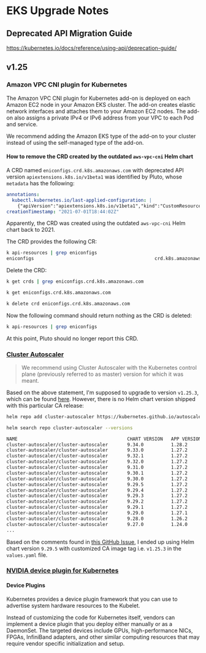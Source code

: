 # EKS Upgrade Notes

## Deprecated API Migration Guide

https://kubernetes.io/docs/reference/using-api/deprecation-guide/

## v1.25

### Amazon VPC CNI plugin for Kubernetes

The Amazon VPC CNI plugin for Kubernetes add-on is deployed on each Amazon EC2 node in your Amazon EKS cluster.
The add-on creates elastic network interfaces and attaches them to your Amazon EC2 nodes.
The add-on also assigns a private IPv4 or IPv6 address from your VPC to each Pod and service.

We recommend adding the Amazon EKS type of the add-on to your cluster instead of using the self-managed type of the add-on.

#### How to remove the CRD created by the outdated `aws-vpc-cni` Helm chart

A CRD named `eniconfigs.crd.k8s.amazonaws.com` with deprecated API version `apiextensions.k8s.io/v1beta1` was identified by Pluto, whose `metadata` has the following:
```yaml
annotations:
  kubectl.kubernetes.io/last-applied-configuration: |
    {"apiVersion":"apiextensions.k8s.io/v1beta1","kind":"CustomResourceDefinition","metadata":{"annotations":{},"labels":{"app.kubernetes.io/instance":"aws-vpc-cni-main-production-red-usw2","app.kubernetes.io/managed-by":"Helm","app.kubernetes.io/name":"aws-node","app.kubernetes.io/version":"v1.8.0","helm.sh/chart":"aws-vpc-cni-1.1.7","k8s-app":"aws-node"},"name":"eniconfigs.crd.k8s.amazonaws.com"},"spec":{"group":"crd.k8s.amazonaws.com","names":{"kind":"ENIConfig","plural":"eniconfigs","singular":"eniconfig"},"scope":"Cluster","versions":[{"name":"v1alpha1","served":true,"storage":true}]}}
creationTimestamp: "2021-07-01T18:44:02Z"
```
Apparently, the CRD was created using the outdated `aws-vpc-cni` Helm chart back to 2021.

The CRD provides the following CR:
```zsh
k api-resources | grep eniconfigs
eniconfigs                                            crd.k8s.amazonaws.com/v1alpha1         false        ENIConfig
```

Delete the CRD:
```zsh
k get crds | grep eniconfigs.crd.k8s.amazonaws.com

k get eniconfigs.crd.k8s.amazonaws.com

k delete crd eniconfigs.crd.k8s.amazonaws.com
```

Now the following command should return nothing as the CRD is deleted:
```zsh
k api-resources | grep eniconfigs
```

At this point, Pluto should no longer report this CRD.

### [Cluster Autoscaler](https://github.com/kubernetes/autoscaler/tree/master/cluster-autoscaler)

> We recommend using Cluster Autoscaler with the Kubernetes control plane (previously referred to as master) version for which it was meant.

Based on the above statement, I'm supposed to upgrade to version `v1.25.3`, which can be found [here](https://github.com/kubernetes/autoscaler/releases/tag/cluster-autoscaler-1.25.3).
However, there is no Helm chart version shipped with this particular CA release:
```zsh
helm repo add cluster-autoscaler https://kubernetes.github.io/autoscaler

helm search repo cluster-autoscaler --versions

NAME                                       	CHART VERSION	APP VERSION	DESCRIPTION
cluster-autoscaler/cluster-autoscaler      	9.34.0       	1.28.2     	Scales Kubernetes worker nodes within autoscali...
cluster-autoscaler/cluster-autoscaler      	9.33.0       	1.27.2     	Scales Kubernetes worker nodes within autoscali...
cluster-autoscaler/cluster-autoscaler      	9.32.1       	1.27.2     	Scales Kubernetes worker nodes within autoscali...
cluster-autoscaler/cluster-autoscaler      	9.32.0       	1.27.2     	Scales Kubernetes worker nodes within autoscali...
cluster-autoscaler/cluster-autoscaler      	9.31.0       	1.27.2     	Scales Kubernetes worker nodes within autoscali...
cluster-autoscaler/cluster-autoscaler      	9.30.1       	1.27.2     	Scales Kubernetes worker nodes within autoscali...
cluster-autoscaler/cluster-autoscaler      	9.30.0       	1.27.2     	Scales Kubernetes worker nodes within autoscali...
cluster-autoscaler/cluster-autoscaler      	9.29.5       	1.27.2     	Scales Kubernetes worker nodes within autoscali...
cluster-autoscaler/cluster-autoscaler      	9.29.4       	1.27.2     	Scales Kubernetes worker nodes within autoscali...
cluster-autoscaler/cluster-autoscaler      	9.29.3       	1.27.2     	Scales Kubernetes worker nodes within autoscali...
cluster-autoscaler/cluster-autoscaler      	9.29.2       	1.27.2     	Scales Kubernetes worker nodes within autoscali...
cluster-autoscaler/cluster-autoscaler      	9.29.1       	1.27.2     	Scales Kubernetes worker nodes within autoscali...
cluster-autoscaler/cluster-autoscaler      	9.29.0       	1.27.1     	Scales Kubernetes worker nodes within autoscali...
cluster-autoscaler/cluster-autoscaler      	9.28.0       	1.26.2     	Scales Kubernetes worker nodes within autoscali...
cluster-autoscaler/cluster-autoscaler      	9.27.0       	1.24.0     	Scales Kubernetes worker nodes within autoscali...
...
```
Based on the comments found in [this GitHub Issue](https://github.com/kubernetes/autoscaler/issues/5761), I ended up using Helm chart version `9.29.5` with customized CA image tag i.e. `v1.25.3` in the `values.yaml` file.

### [NVIDIA device plugin for Kubernetes](https://github.com/NVIDIA/k8s-device-plugin)

#### Device Plugins

Kubernetes provides a device plugin framework that you can use to advertise system hardware resources to the Kubelet.

Instead of customizing the code for Kubernetes itself, vendors can implement a device plugin that you deploy either manually or as a DaemonSet.
The targeted devices include GPUs, high-performance NICs, FPGAs, InfiniBand adapters, and other similar computing resources that may require vendor specific initialization and setup.
